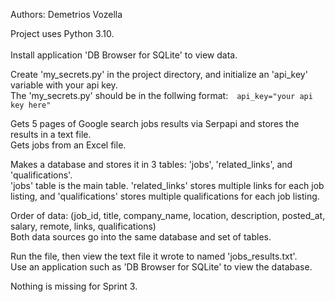 Authors: Demetrios Vozella<br>

Project uses Python 3.10.<br><br>
Install application 'DB Browser for SQLite' to view data.<br>

Create 'my_secrets.py' in the project directory, and initialize an 'api_key' variable with your api key.<br>
The 'my_secrets.py' should be in the follwing format:&emsp;```api_key="your api key here"```<br>

Gets 5 pages of Google search jobs results via Serpapi and stores the results in a text file.<br>
Gets jobs from an Excel file.<br>

Makes a database and stores it in 3 tables: 'jobs', 'related_links', and 'qualifications'.<br>
'jobs' table is the main table. 'related_links' stores multiple links for each job listing, and 'qualifications' 
stores multiple qualifications for each job listing.<br>

Order of data: (job_id, title, company_name, location, description, posted_at, salary, remote, links, qualifications)<br>
Both data sources go into the same database and set of tables.<br>

Run the file, then view the text file it wrote to named 'jobs_results.txt'.<br>
Use an application such as 'DB Browser for SQLite' to view the database.<br>

Nothing is missing for Sprint 3.
